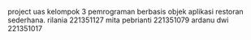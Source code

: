 project uas kelompok 3 pemrograman berbasis objek aplikasi restoran sederhana. 
rilania          221351127
mita pebrianti   221351079
ardanu dwi       221351017
